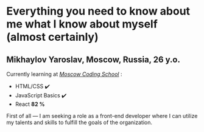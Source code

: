 # Everything you need to know about me what I know about myself (almost certainly)

## Mikhaylov Yaroslav, Moscow, Russia, 26 y.o.

Currently learning at [_Moscow Coding School_](https://moscoding.ru/) :
* HTML/CSS ✔️
* JavaScript Basics ✔️
* React **82 %**

First of all — I am seeking a role as a front-end developer where I can utilize my talents and skills to fulfill the goals of the organization.

